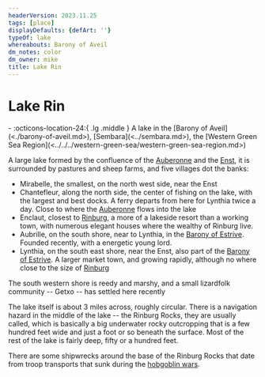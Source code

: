 ```yaml
---
headerVersion: 2023.11.25
tags: [place]
displayDefaults: {defArt: ''}
typeOf: lake
whereabouts: Barony of Aveil
dm_notes: color
dm_owner: mike
title: Lake Rin
---
```

# Lake Rin
<div class="grid cards ext-narrow-margin ext-one-column" markdown>
-    :octicons-location-24:{ .lg .middle } A lake in the [Barony of Aveil](<./barony-of-aveil.md>), [Sembara](<../sembara.md>), the [Western Green Sea Region](<../../../western-green-sea/western-green-sea-region.md>)  
</div>


A large lake formed by the confluence of the [Auberonne](<../../rivers/wistel-enst-watershed/auberonne.md>) and the [Enst](<../../rivers/wistel-enst-watershed/enst.md>), it is surrounded by pastures and sheep farms, and five villages dot the banks:

* Mirabelle, the smallest, on the north west side, near the Enst
* Chantefleur, along the north side, the center of fishing on the lake, with the largest and best docks. A ferry departs from here for Lynthia twice a day. Close to where the [Auberonne](<../../rivers/wistel-enst-watershed/auberonne.md>) flows into the lake
* Enclaut, closest to [Rinburg](<./rinburg.md>), a more of a lakeside resort than a working town, with numerous elegant houses where the wealthy of Rinburg live. 
* Aubrille, on the south shore, near to Lynthia, in the [Barony of Estrive](<../borderlands/barony-of-estrive.md>). Founded recently, with a energetic young lord.
* Lynthia, on the south east shore, near the Enst, also part of the [Barony of Estrive](<../borderlands/barony-of-estrive.md>). A larger market town, and growing rapidly, although no where close to the size of [Rinburg](<./rinburg.md>)

The south western shore is reedy and marshy, and a small lizardfolk community -- Getxo -- has settled here recently

The lake itself is about 3 miles across, roughly circular. There is a navigation hazard in the middle of the lake -- the Rinburg Rocks, they are usually called, which is basically a big underwater rocky outcropping that is a few hundred feet wide and just a foot or so beneath the surface. Most of the rest of the lake is fairly deep, fifty or a hundred feet.

There are some shipwrecks around the base of the Rinburg Rocks that date from troop transports that sunk during the [hobgoblin wars](<../../../../history/third-hobgoblin-war-sembara.md>).  